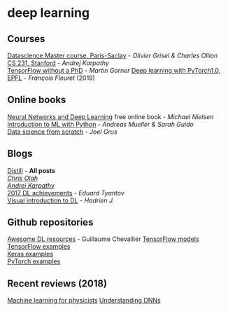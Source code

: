 # deep learning

## Courses

[Datascience Master course, Paris-Saclay](https://m2dsupsdlclass.github.io/lectures-labs/) - _Olivier Grisel & Charles Ollion_  
[CS 231, Stanford](http://cs231n.github.io) - _Andrej Karpathy_  
[TensorFlow without a PhD](https://github.com/GoogleCloudPlatform/tensorflow-without-a-phd) - _Martin Gorner_
[Deep learning with PyTorch1.0, EPFL](https://fleuret.org/ee559/) - _François Fleuret_ (2019)

## Online books

[Neural Networks and Deep Learning](http://neuralnetworksanddeeplearning.com/) free online book - _Michael Nielsen_  
[Introduction to ML with Python](https://github.com/amueller/introduction_to_ml_with_python) - _Andreas Mueller & Sarah Guido_  
[Data science from scratch](https://github.com/joelgrus/data-science-from-scratch) - _Joel Grus_

## Blogs

[Distill](https://distill.pub/) - **All posts**  
[_Chris Olah_](http://colah.github.io/)  
[_Andrej Karpathy_](http://karpathy.github.io)  
[2017 DL achievements](https://blog.statsbot.co/deep-learning-achievements-4c563e034257) - _Eduard Tyantov_  
[Visual introduction to DL](https://hadrienj.github.io/posts/Deep-Learning-Book-Series-Introduction/) - _Hadrien J._

## Github repositories

[Awesome DL resources](https://github.com/guillaume-chevalier/Awesome-Deep-Learning-Resources) - Guillaume Chevallier [TensorFlow models](https://github.com/tensorflow/models)  
[TensorFlow examples](https://github.com/aymericdamien/TensorFlow-Examples/)  
[Keras examples](https://github.com/keras-team/keras/tree/master/examples)  
[PyTorch examples](https://github.com/pytorch/examples)

## Recent reviews \(2018\)

[Machine learning for physicists](https://arxiv.org/abs/1803.08823) [Understanding DNNs](https://arxiv.org/abs/1803.08834)

